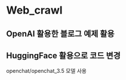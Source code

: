 # Web_crawl

## OpenAI 활용한 블로그 예제 활용 <br>
## HuggingFace 활용으로 코드 변경 <br>
openchat/openchat_3.5 모델 사용
